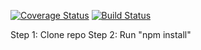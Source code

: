 [![Coverage Status](https://coveralls.io/repos/github/AbakirH/Abakir_Hanna_IS219_Calculator/badge.svg?branch=main)](https://coveralls.io/github/AbakirH/Abakir_Hanna_IS219_Calculator?branch=main)
[![Build Status](https://github.com/AbakirH/Abakir_Hanna_IS219_Calculator)](https://travis-ci.com/AbakirH/Abakir_Hanna_IS219_Calculator.svg?branch=master)

Step 1:  Clone repo
Step 2:  Run "npm install"